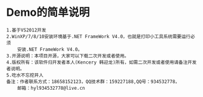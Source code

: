 # Demo的简单说明 
	1.基于VS2012开发
	2.WinXP/7/8/10安装环境基于.NET FrameWork V4.0，也就是打印小工具系统需要运行必须
		安装.NET FrameWork V4.0。
	3.开源说明：本项目开源，大家可以下载二次开发或者使用。
	4.版权所有：该软件归开发者本人(Kencery 韩迎龙)所有，如需二次开发或者使用请备注开发者说明。
	5.吃水不忘挖井人
	备注：作者联系方式：18658152123，QQ技术群：159227188,QQ号：934532778，
		邮箱：hyl934532778@live.cn
	
	
